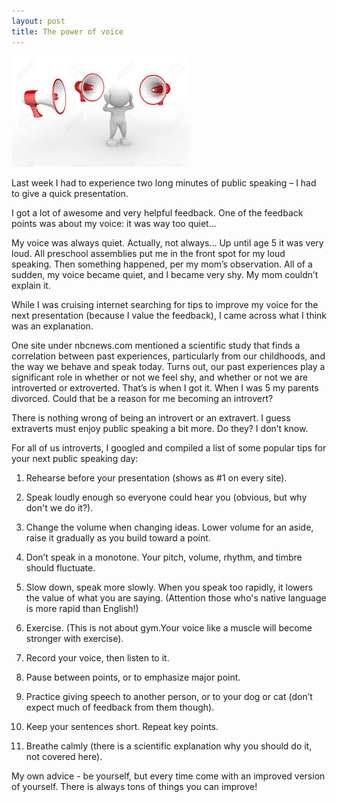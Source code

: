 ```yaml
---
layout: post
title: The power of voice
---
```

![IImage_loud](/images/loud.jpeg)

Last week I had to experience two long minutes of public speaking – I had to give a quick presentation.

I got a lot of awesome and very helpful feedback. One of the feedback points was about my voice: it was way too quiet...

My voice was always quiet. Actually, not always… Up until age 5 it was very loud. All preschool assemblies put me in the front spot for my loud speaking. Then something happened, per my mom’s observation. All of a sudden, my voice became quiet, and I became very shy. My mom couldn’t explain it.

While I was cruising internet searching for tips to improve my voice for the next presentation (because I value the feedback), I came across what I think was an explanation.

One site under nbcnews.com mentioned a scientific study that finds a correlation between past experiences, particularly from our childhoods, and the way we behave and speak today. Turns out, our past experiences play a significant role in whether or not we feel shy, and whether or not we are introverted or extroverted.  That’s is when I got it. When I was 5 my parents divorced. Could that be a reason for me becoming an introvert?

There is nothing wrong of being an introvert or an extravert. I guess extraverts must enjoy public speaking a bit more. Do they? I don’t know.

For all of us introverts, I googled and compiled a list of some popular tips for your next public speaking day:

1.	Rehearse before your presentation (shows as #1 on every site).

2.	Speak loudly enough so everyone could hear you (obvious, but why don't we do it?).

3.	Change the volume when changing ideas. Lower volume for an aside, raise it gradually as you build toward a point.

4.	Don’t speak in a monotone. Your pitch, volume, rhythm, and timbre should fluctuate.

5.	Slow down, speak more slowly. When you speak too rapidly, it lowers the value of what you are saying. (Attention those who's native language is more rapid than English!)

6.	Exercise. (This is not about gym.Your voice like a muscle will become stronger with exercise).

7.	Record your voice, then listen to it.

8.	Pause between points, or to emphasize major point.

9.	Practice giving speech to another person, or to your dog or cat (don’t expect much of feedback from them though).

10.	Keep your sentences short. Repeat key points.

11.	Breathe calmly (there is a scientific explanation why you should do it, not covered here).

My own advice - be yourself, but every time come with an improved version of yourself. There is always tons of things you can improve!
